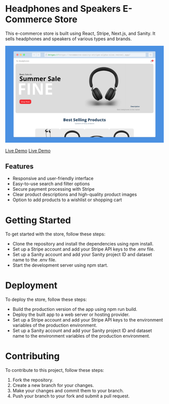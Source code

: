 # Headphones and Speakers E-Commerce Store
This e-commerce store is built using React, Stripe, Next.js, and Sanity. It sells headphones and speakers of various types and brands.

![alt mockup](screenshot-rocks.png)

[Live Demo](https://ecommerce-sanity-stripe-alpha-nine.vercel.app/)
[Live Demo](https://ecommerce-sanity-stripe-alpha-nine.vercel.app/)

## Features
- Responsive and user-friendly interface
- Easy-to-use search and filter options
- Secure payment processing with Stripe
- Clear product descriptions and high-quality product images
- Option to add products to a wishlist or shopping cart

# Getting Started
To get started with the store, follow these steps:

- Clone the repository and install the dependencies using npm install.
- Set up a Stripe account and add your Stripe API keys to the .env file.
- Set up a Sanity account and add your Sanity project ID and dataset name to the .env file.
- Start the development server using npm start.

# Deployment
To deploy the store, follow these steps:

- Build the production version of the app using npm run build.
- Deploy the built app to a web server or hosting provider.
- Set up a Stripe account and add your Stripe API keys to the environment variables of the production environment.
- Set up a Sanity account and add your Sanity project ID and dataset name to the environment variables of the production environment.

# Contributing
To contribute to this project, follow these steps:

1. Fork the repository.
2. Create a new branch for your changes.
3. Make your changes and commit them to your branch.
4. Push your branch to your fork and submit a pull request.
